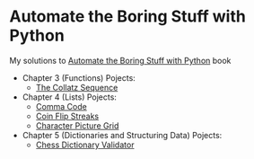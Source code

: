 # Automate the Boring Stuff with Python

My solutions to [Automate the Boring Stuff with Python](http://automatetheboringstuff.com/) book

* Chapter 3 (Functions) Pojects: 
  * [The Collatz Sequence](https://github.com/valeriybercha/automate-the-boring-stuff/blob/main/collatz-sequence/collatz.py)
* Chapter 4 (Lists) Pojects: 
  * [Comma Code](https://github.com/valeriybercha/automate-the-boring-stuff/blob/main/comma-code/comma-code.py)
  * [Coin Flip Streaks](https://github.com/valeriybercha/automate-the-boring-stuff/blob/main/coin-flip-streaks/coin-flip-streaks.py)
  * [Character Picture Grid](https://github.com/valeriybercha/automate-the-boring-stuff/blob/main/character-picture-grid/character-picture-grid.py)
* Chapter 5 (Dictionaries and Structuring Data) Pojects: 
  * [Chess Dictionary Validator](https://github.com/valeriybercha/automate-the-boring-stuff/blob/main/chess-dictionary-validator/chess-dictionary-validator.py)